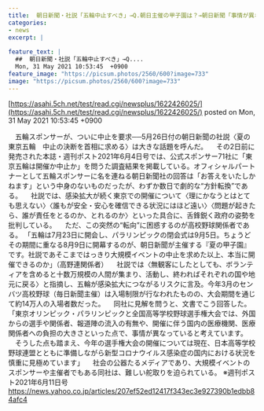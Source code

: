 ```yaml
---
title:  朝日新聞・社説「五輪中止すべき」→Q.朝日主催の甲子園は？→朝日新聞「事情が異なる」  
categories:
- news
excerpt: |
  
feature_text: |
  ##  朝日新聞・社説「五輪中止すべき」→Q....
  Mon, 31 May 2021 10:53:45  +0900
feature_image: "https://picsum.photos/2560/600?image=733"
image: "https://picsum.photos/2560/600?image=733"
---
```


[https://asahi.5ch.net/test/read.cgi/newsplus/1622426025/](https://asahi.5ch.net/test/read.cgi/newsplus/1622426025/)
posted on Mon, 31 May 2021 10:53:45  +0900

<!--more-->

　五輪スポンサーが、ついに中止を要求──5月26日付の朝日新聞の社説〈夏の東京五輪　中止の決断を首相に求める〉は大きな話題を呼んだ。 　その2日前に発売された本誌・週刊ポスト2021年6月4日号では、公式スポンサー71社に「東京五輪は開催か中止か」を問うた調査結果を掲載している。オフィシャルパートナーとして五輪スポンサーに名を連ねる朝日新聞社の回答は「お答えをいたしかねます」という中身のないものだったが、わずか数日で劇的な“方針転換”である。 　社説では、感染拡大が続く東京での開催について〈理にかなうとはとても思えない〉〈誰もが安全・安心を確信できる状況にはほど遠い〉〈問題が起きたら、誰が責任をとるのか、とれるのか〉といった具合に、舌鋒鋭く政府の姿勢を批判している。 　ただ、この突然の“転向”に困惑するのが高校野球関係者である。 「五輪は7月23日に開会し、パラリンピックの閉会式は9月5日。ちょうどその期間に重なる8月9日に開幕するのが、朝日新聞が主催する『夏の甲子園』です。社説であそこまではっきり大規模イベントの中止を求めた以上、本当に開催できるのか」（高野連関係者） 　社説では〈無観客にしたとしても、ボランティアを含めると十数万規模の人間が集まり、活動し、終わればそれぞれの国や地元に戻る〉と指摘し、五輪が感染拡大につながるリスクに言及。今年3月のセンバツ高校野球（毎日新聞主催）は入場制限が行なわれたものの、大会期間を通じて約14万人の入場者数だった。 　同社に見解を問うと、文書でこう回答した。 「東京オリンピック・パラリンピックと全国高等学校野球選手権大会では、外国からの選手や関係者、報道陣の流入の有無や、開催に伴う国内の医療機関、医療関係者への負担の大きさといった点で、事情が異なっていると考えています。 　そうした点も踏まえ、今年の選手権大会の開催については現在、日本高等学校野球連盟とともに準備しながら新型コロナウイルス感染症の国内における状況を慎重に見極めています」 　社会の公器たるメディアであり、大規模イベントのスポンサーや主催者でもある同社は、難しい舵取りを迫られている。 ※週刊ポスト2021年6月11日号 https://news.yahoo.co.jp/articles/207ef52ed12417f343ec3e927390b1edbb84afc4
